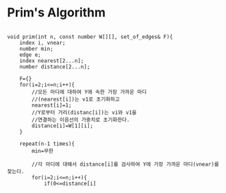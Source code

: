 # Prim's Algorithm
<pre><code>
void prim(int n, const number W[][], set_of_edges& F){
    index i, vnear;
    number min;
    edge e;
    index nearest[2...n];
    number distance[2...n];

    F={}
    for(i=2;i<=n;i++){
        //모든 마디에 대하여 Y에 속한 가장 가까운 마디
        //(nearest[i])는 v1로 초기화하고
        nearest[i]=1;
        //Y로부터 거리(distanc[i])는 vi와 v1을
        //연결하는 이음선의 가중치로 초기화한다.
        distance[i]=W[1][i];
    }

    repeat(n-1 times){
        min=무한
        
        //각 마디에 대해서 distance[i]를 검사하여 Y에 가장 가까운 마디(vnear)를 찾는다.
        for(i=2;i<=n;i++){
            if(0<=distance[i]<min){
                min=distance[i];
                vnear=i;
            }
        }
        e=evnear가 인덱스인 마디를 Y에 추가한다.
        add e to F
        distance[vnear]=-1;
        for(i=2;i<=n;i++){
            if(W[i][vnear]<distance[i]){
                distance[i]=W[i][vnear];
                nearest[i]=vnear;
            }
        }
    }
}
</code></pre>
